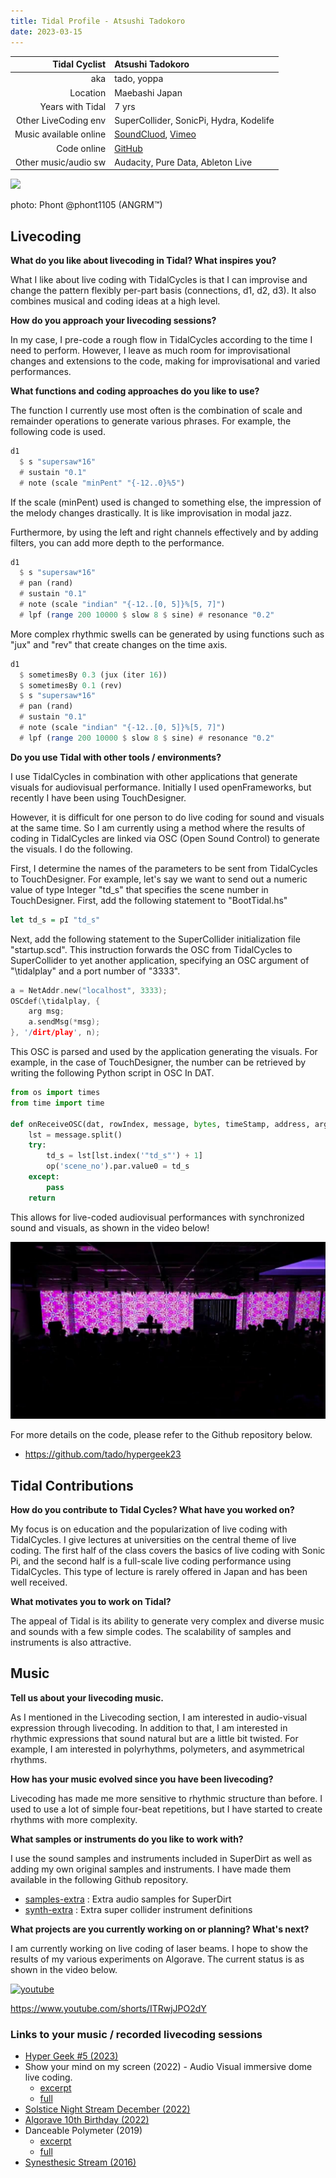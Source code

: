 ```yaml
---
title: Tidal Profile - Atsushi Tadokoro
date: 2023-03-15
---
```


|          Tidal Cyclist | Atsushi Tadokoro                                             |
| ---------------------: | :----------------------------------------------------------- |
|                    aka | tado, yoppa                                                  |
|               Location | Maebashi Japan                                               |
|       Years with Tidal | 7  yrs                                                       |
|   Other LiveCoding env | SuperCollider, SonicPi, Hydra, Kodelife                      |
| Music available online | [SoundCluod](https://soundcloud.com/tadokoro), [Vimeo](https://vimeo.com/tadokoro) |
|            Code online | [GitHub](https://github.com/tado)                            |
|   Other music/audio sw | Audacity, Pure Data, Ableton Live                            |

![](https://yoppa.org/wp-content/uploads/2023/03/hypergeek.jpg)

photo: Phont @phont1105 (ANGRM™)

## Livecoding  

**What do you like about livecoding in Tidal? What inspires you?**   

What I like about live coding with TidalCycles is that I can improvise and change the pattern flexibly per-part basis (connections, d1, d2, d3).  It also combines musical and coding ideas at a high level.

**How do you approach your livecoding sessions?**  

In my case, I pre-code a rough flow in TidalCycles according to the time I need to perform. However, I leave as much room for improvisational changes and extensions to the code, making for improvisational and varied performances.

**What functions and coding approaches do you like to use?**  

The function I currently use most often is the combination of scale and remainder operations to generate various phrases. For example, the following code is used.

```haskell
d1
  $ s "supersaw*16"
  # sustain "0.1"
  # note (scale "minPent" "{-12..0}%5")
```

If the scale (minPent) used is changed to something else, the impression of the melody changes drastically. It is like improvisation in modal jazz.

Furthermore, by using the left and right channels effectively and by adding filters, you can add more depth to the performance.

```haskell
d1
  $ s "supersaw*16"
  # pan (rand)  
  # sustain "0.1"
  # note (scale "indian" "{-12..[0, 5]}%[5, 7]")
  # lpf (range 200 10000 $ slow 8 $ sine) # resonance "0.2"
```

More complex rhythmic swells can be generated by using functions such as "jux" and "rev" that create changes on the time axis.

```haskell
d1
  $ sometimesBy 0.3 (jux (iter 16))
  $ sometimesBy 0.1 (rev)
  $ s "supersaw*16"
  # pan (rand)
  # sustain "0.1"
  # note (scale "indian" "{-12..[0, 5]}%[5, 7]")
  # lpf (range 200 10000 $ slow 8 $ sine) # resonance "0.2"
```

**Do you use Tidal with other tools / environments?**  

I use TidalCycles in combination with other applications that generate visuals for audiovisual performance. Initially I used openFrameworks, but recently I have been using TouchDesigner.

However, it is difficult for one person to do live coding for sound and visuals at the same time. So I am currently using a method where the results of coding in TidalCycles are linked via OSC (Open Sound Control) to generate the visuals. I do the following.

First, I determine the names of the parameters to be sent from TidalCycles to TouchDesigner. For example, let's say we want to send out a numeric value of type Integer "td_s" that specifies the scene number in TouchDesigner. First, add the following statement to "BootTidal.hs"

```haskell
let td_s = pI "td_s"
```

Next, add the following statement to the SuperCollider initialization file "startup.scd". This instruction forwards the OSC from TidalCycles to SuperCollider to yet another application, specifying an OSC argument of "\tidalplay" and a port number of "3333".

```c
a = NetAddr.new("localhost", 3333);
OSCdef(\tidalplay, {
    arg msg;
    a.sendMsg(*msg);
}, '/dirt/play', n);
```

This OSC is parsed and used by the application generating the visuals. For example, in the case of TouchDesigner, the number can be retrieved by writing the following Python script in OSC In DAT.

```python
from os import times
from time import time

def onReceiveOSC(dat, rowIndex, message, bytes, timeStamp, address, args, peer):	
	lst = message.split()
	try:
		td_s = lst[lst.index('"td_s"') + 1]
		op('scene_no').par.value0 = td_s
	except:
		pass
	return
```

This allows for live-coded audiovisual performances with synchronized sound and visuals, as shown in the video below!

[![youtube](https://github.com/tado/hypergeek23/raw/main/youtube.jpg)](https://youtu.be/cB_tm-NAYRk)

For more details on the code, please refer to the Github repository below.

- https://github.com/tado/hypergeek23

## Tidal Contributions  

**How do you contribute to Tidal Cycles? What have you worked on?**  

My focus is on education and the popularization of live coding with TidalCycles. I give lectures at universities on the central theme of live coding. The first half of the class covers the basics of live coding with Sonic Pi, and the second half is a full-scale live coding performance using TidalCycles. This type of lecture is rarely offered in Japan and has been well received.

**What motivates you to work on Tidal?**   

The appeal of Tidal is its ability to generate very complex and diverse music and sounds with a few simple codes. The scalability of samples and instruments is also attractive.

## Music  

**Tell us about your livecoding music.**  

As I mentioned in the Livecoding section, I am interested in audio-visual expression through livecoding. In addition to that, I am interested in rhythmic expressions that sound natural but are a little bit twisted. For example, I am interested in polyrhythms, polymeters, and asymmetrical rhythms.

**How has your music evolved since you have been livecoding?**  

Livecoding has made me more sensitive to rhythmic structure than before. I used to use a lot of simple four-beat repetitions, but I have started to create rhythms with more complexity.

**What samples or instruments do you like to work with?**  

I use the sound samples and instruments included in SuperDirt as well as adding my own original samples and instruments. I have made them available in the following Github repository.

- [samples-extra](https://github.com/tado/samples-extra) : Extra audio samples for SuperDirt
- [synth-extra](https://github.com/tado/synth-extra) : Extra super collider instrument definitions

**What projects are you currently working on or planning? What's next?** 

I am currently working on live coding of laser beams. I hope to show the results of my various experiments on Algorave. The current status is as shown in the video below.

[![youtube](https://yoppa.org/wp-content/uploads/2023/03/hq720_2.webp)](https://www.youtube.com/shorts/ITRwjJPO2dY)

https://www.youtube.com/shorts/ITRwjJPO2dY

### Links to your music / recorded livecoding sessions

- [Hyper Geek #5 (2023)](https://www.youtube.com/watch?v=cB_tm-NAYRk)
- Show your mind on my screen (2022) - Audio Visual immersive dome live coding.
  - [excerpt](https://vimeo.com/manage/videos/779860395)
  - [full](https://vimeo.com/manage/videos/779998862)
- [Solstice Night Stream December (2022)](https://youtu.be/xPaJOdygJRA)
- [Algorave 10th Birthday (2022)](https://www.youtube.com/watch?v=O4T-3wyfuOU)
- Danceable Polymeter (2019)
  - [excerpt](https://vimeo.com/manage/videos/362105456)
  - [full](https://vimeo.com/manage/videos/362100002)
- [Synesthesic Stream (2016)](https://vimeo.com/manage/videos/179527428)

